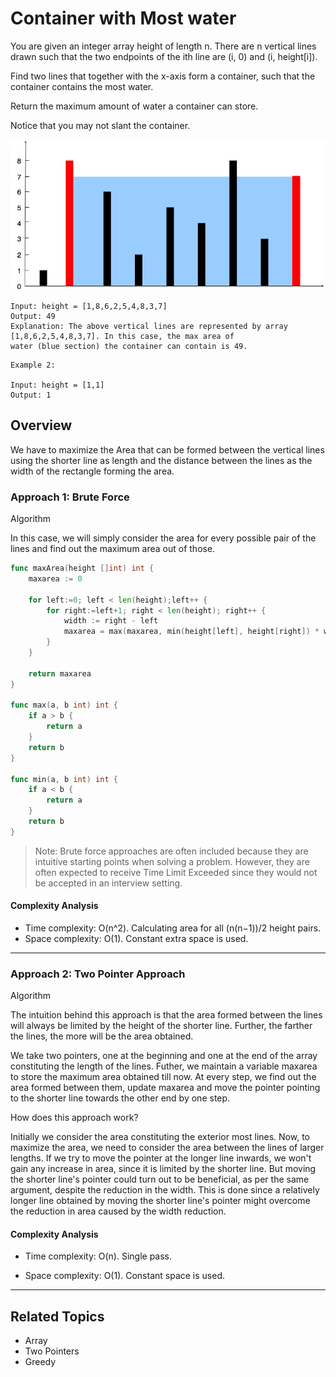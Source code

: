 # Container with Most water

You are given an integer array height of length n. There are n vertical lines drawn such that the two endpoints of the
ith line are (i, 0) and (i, height[i]).

Find two lines that together with the x-axis form a container, such that the container contains the most water.

Return the maximum amount of water a container can store.

Notice that you may not slant the container.

![Container_with_most_water](container_with_most_water.jpg)

```plain
Input: height = [1,8,6,2,5,4,8,3,7]
Output: 49
Explanation: The above vertical lines are represented by array [1,8,6,2,5,4,8,3,7]. In this case, the max area of
water (blue section) the container can contain is 49.
```

```plain
Example 2:

Input: height = [1,1]
Output: 1
```

## Overview

We have to maximize the Area that can be formed between the vertical lines using the shorter line as length and the
distance between the lines as the width of the rectangle forming the area.

### Approach 1: Brute Force

Algorithm

In this case, we will simply consider the area for every possible pair of the lines and find out the maximum area out of
those.

```go
func maxArea(height []int) int {
    maxarea := 0
    
    for left:=0; left < len(height);left++ {
        for right:=left+1; right < len(height); right++ {
            width := right - left
            maxarea = max(maxarea, min(height[left], height[right]) * width)
        }
    }

    return maxarea
}

func max(a, b int) int {
    if a > b {
        return a
    }
    return b
}

func min(a, b int) int {
    if a < b {
        return a
    }
    return b
}
```

> Note: Brute force approaches are often included because they are intuitive starting points when solving a problem.
> However, they are often expected to receive Time Limit Exceeded since they would not be accepted in an interview
> setting.

#### Complexity Analysis

- Time complexity: O(n^2). Calculating area for all (n(n−1))/2 height pairs.
- Space complexity: O(1). Constant extra space is used.

---

### Approach 2: Two Pointer Approach

Algorithm

The intuition behind this approach is that the area formed between the lines will always be limited by the height of the
shorter line. Further, the farther the lines, the more will be the area obtained.

We take two pointers, one at the beginning and one at the end of the array constituting the length of the lines. Futher,
we maintain a variable maxarea to store the maximum area obtained till now. At every step, we find
out the area formed between them, update maxarea and move the pointer pointing to the shorter line
towards the other end by one step.

How does this approach work?

Initially we consider the area constituting the exterior most lines. Now, to maximize the area, we need to consider the
area between the lines of larger lengths. If we try to move the pointer at the longer line inwards, we won't gain any
increase in area, since it is limited by the shorter line. But moving the shorter line's pointer could turn out to be
beneficial, as per the same argument, despite the reduction in the width. This is done since a relatively longer line
obtained by moving the shorter line's pointer might overcome the reduction in area caused by the width reduction.

#### Complexity Analysis

- Time complexity: O(n). Single pass.

- Space complexity: O(1). Constant space is used.

---

## Related Topics

- Array
- Two Pointers
- Greedy

